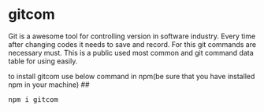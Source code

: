 # gitcom
Git is a awesome tool for controlling version in software industry. Every time after changing codes it needs to save and record. For this git commands are necessary must. This is a public used most common and git command data table for using easily.

to install gitcom use below command in npm(be sure that you have installed npm in your machine)
##<pre>npm i gitcom</pre>
